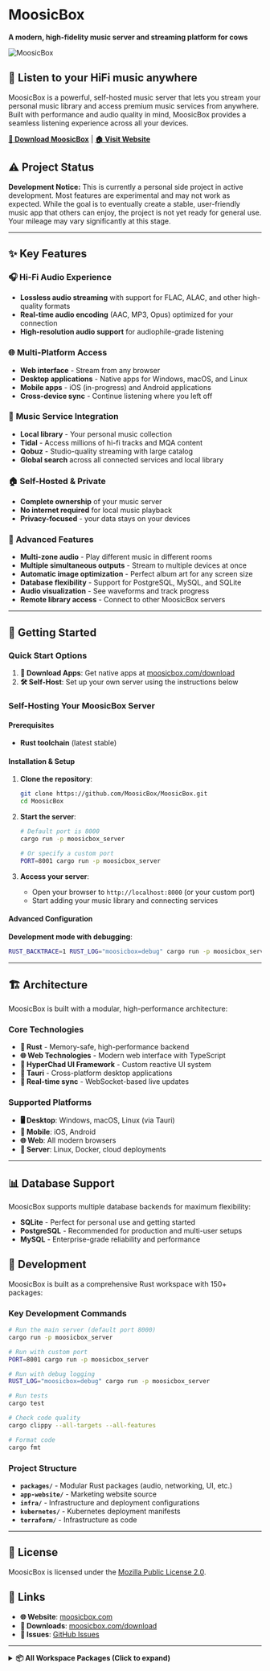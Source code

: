 # MoosicBox

**A modern, high-fidelity music server and streaming platform for cows**

![MoosicBox](https://github.com/MoosicBox/Files/blob/master/animation.gif?raw=true)

## 🎵 Listen to your HiFi music anywhere

MoosicBox is a powerful, self-hosted music server that lets you stream your personal music library and access premium music services from anywhere. Built with performance and audio quality in mind, MoosicBox provides a seamless listening experience across all your devices.

**[📱 Download MoosicBox](https://moosicbox.com/download)** | **[🏠 Visit Website](https://moosicbox.com)**

## ⚠️ Project Status

**Development Notice:** This is currently a personal side project in active development. Most features are experimental and may not work as expected. While the goal is to eventually create a stable, user-friendly music app that others can enjoy, the project is not yet ready for general use. Your mileage may vary significantly at this stage.

---

## ✨ Key Features

### 🎧 **Hi-Fi Audio Experience**

- **Lossless audio streaming** with support for FLAC, ALAC, and other high-quality formats
- **Real-time audio encoding** (AAC, MP3, Opus) optimized for your connection
- **High-resolution audio support** for audiophile-grade listening

### 🌐 **Multi-Platform Access**

- **Web interface** - Stream from any browser
- **Desktop applications** - Native apps for Windows, macOS, and Linux
- **Mobile apps** - iOS (in-progress) and Android applications
- **Cross-device sync** - Continue listening where you left off

### 🎼 **Music Service Integration**

- **Local library** - Your personal music collection
- **Tidal** - Access millions of hi-fi tracks and MQA content
- **Qobuz** - Studio-quality streaming with large catalog
- **Global search** across all connected services and local library

### 🏠 **Self-Hosted & Private**

- **Complete ownership** of your music server
- **No internet required** for local music playback
- **Privacy-focused** - your data stays on your devices

### 🔧 **Advanced Features**

- **Multi-zone audio** - Play different music in different rooms
- **Multiple simultaneous outputs** - Stream to multiple devices at once
- **Automatic image optimization** - Perfect album art for any screen size
- **Database flexibility** - Support for PostgreSQL, MySQL, and SQLite
- **Audio visualization** - See waveforms and track progress
- **Remote library access** - Connect to other MoosicBox servers

---

## 🚀 Getting Started

### Quick Start Options

1. **📱 Download Apps**: Get native apps at [moosicbox.com/download](https://moosicbox.com/download)
2. **🛠️ Self-Host**: Set up your own server using the instructions below

### Self-Hosting Your MoosicBox Server

#### Prerequisites

- **Rust toolchain** (latest stable)

#### Installation & Setup

1. **Clone the repository**:

    ```bash
    git clone https://github.com/MoosicBox/MoosicBox.git
    cd MoosicBox
    ```

2. **Start the server**:

    ```bash
    # Default port is 8000
    cargo run -p moosicbox_server

    # Or specify a custom port
    PORT=8001 cargo run -p moosicbox_server
    ```

3. **Access your server**:
    - Open your browser to `http://localhost:8000` (or your custom port)
    - Start adding your music library and connecting services

#### Advanced Configuration

**Development mode with debugging**:

```bash
RUST_BACKTRACE=1 RUST_LOG="moosicbox=debug" cargo run -p moosicbox_server
```

---

## 🏗️ Architecture

MoosicBox is built with a modular, high-performance architecture:

### Core Technologies

- **🦀 Rust** - Memory-safe, high-performance backend
- **🌐 Web Technologies** - Modern web interface with TypeScript
- **🎨 HyperChad UI Framework** - Custom reactive UI system
- **📱 Tauri** - Cross-platform desktop applications
- **🔄 Real-time sync** - WebSocket-based live updates

### Supported Platforms

- **🖥️ Desktop**: Windows, macOS, Linux (via Tauri)
- **📱 Mobile**: iOS, Android
- **🌐 Web**: All modern browsers
- **🐧 Server**: Linux, Docker, cloud deployments

---

## 📊 Database Support

MoosicBox supports multiple database backends for maximum flexibility:

- **SQLite** - Perfect for personal use and getting started
- **PostgreSQL** - Recommended for production and multi-user setups
- **MySQL** - Enterprise-grade reliability and performance

## 🔧 Development

MoosicBox is built as a comprehensive Rust workspace with 150+ packages:

### Key Development Commands

```bash
# Run the main server (default port 8000)
cargo run -p moosicbox_server

# Run with custom port
PORT=8001 cargo run -p moosicbox_server

# Run with debug logging
RUST_LOG="moosicbox=debug" cargo run -p moosicbox_server

# Run tests
cargo test

# Check code quality
cargo clippy --all-targets --all-features

# Format code
cargo fmt
```

### Project Structure

- **`packages/`** - Modular Rust packages (audio, networking, UI, etc.)
- **`app-website/`** - Marketing website source
- **`infra/`** - Infrastructure and deployment configurations
- **`kubernetes/`** - Kubernetes deployment manifests
- **`terraform/`** - Infrastructure as code

---

## 📄 License

MoosicBox is licensed under the [Mozilla Public License 2.0](LICENSE).

## 🔗 Links

- **🌐 Website**: [moosicbox.com](https://moosicbox.com)
- **📱 Downloads**: [moosicbox.com/download](https://moosicbox.com/download)
- **🐛 Issues**: [GitHub Issues](https://github.com/MoosicBox/MoosicBox/issues)

---

<details>
<summary><strong>📦 All Workspace Packages (Click to expand)</strong></summary>

### Core Application

- **[moosicbox](packages/moosicbox)** - Main MoosicBox server application
- **[moosicbox_server](packages/server)** - Core server implementation and HTTP handlers
- **[moosicbox_server_simulator](packages/server/simulator)** - Server simulation utilities for testing

### Audio & Media

- **[moosicbox_audio_decoder](packages/audio_decoder)** - Audio decoding with support for multiple formats
- **[moosicbox_audio_encoder](packages/audio_encoder)** - Audio encoding utilities with feature-gated support
- **[moosicbox_audio_output](packages/audio_output)** - Multi-platform audio output management
- **[moosicbox_audio_zone](packages/audio_zone)** - Audio zone database management with CRUD operations
- **[moosicbox_audio_zone_models](packages/audio_zone/models)** - Data models for audio zone management
- **[moosicbox_player](packages/player)** - High-performance audio player with playback controls
- **[moosicbox_resampler](packages/resampler)** - Audio resampling utilities for format conversion
- **[moosicbox_downloader](packages/downloader)** - Media downloading and caching system
- **[moosicbox_opus](packages/opus)** - Opus codec integration
- **[moosicbox_opus_native](packages/opus_native)** - Native Opus codec bindings
- **[moosicbox_opus_native_libopus](packages/opus_native/libopus)** - LibOpus native library
- **[aconverter](packages/aconverter)** - Audio converter helper binary

### Music Services Integration

- **[moosicbox_tidal](packages/tidal)** - Tidal music service integration with comprehensive API
- **[moosicbox_qobuz](packages/qobuz)** - Qobuz hi-fi music service integration
- **[moosicbox_yt](packages/yt)** - YouTube Music API integration

### Library & Search

- **[moosicbox_library](packages/library)** - Music library management and database operations
- **[moosicbox_library_models](packages/library/models)** - Core data models for music library
- **[moosicbox_library_music_api](packages/library/music_api)** - Music API integration for library
- **[moosicbox_remote_library](packages/remote_library)** - HTTP client for remote music servers
- **[moosicbox_search](packages/search)** - High-performance full-text search engine using Tantivy
- **[moosicbox_scan](packages/scan)** - Library scanning and metadata extraction
- **[moosicbox_scan_models](packages/scan/models)** - Data models for library scanning

### Music API & Models

- **[moosicbox_music_api](packages/music_api)** - Unified music API with service integrations
- **[moosicbox_music_api_api](packages/music_api/api)** - Core API implementations and endpoints
- **[moosicbox_music_api_helpers](packages/music_api/helpers)** - Helper utilities for music APIs
- **[moosicbox_music_api_models](packages/music_api/models)** - Data models for music API
- **[moosicbox_music_models](packages/music/models)** - Core music data models and types

### Application Framework

- **[moosicbox_app_models](packages/app/models)** - Application data models and structures
- **[moosicbox_app_state](packages/app/state)** - Application state management system
- **[moosicbox_app_native](packages/app/native)** - Native application components
- **[moosicbox_app_native_bundled](packages/app/native/bundled)** - Bundled native app service
- **[moosicbox_app_native_image](packages/app/native/image)** - Image asset management for native apps
- **[moosicbox_app_native_ui](packages/app/native/ui)** - Native UI components and widgets

### Desktop Application (Tauri)

- **[moosicbox_app_tauri_bundled](packages/app/tauri/bundled)** - Bundled Tauri application
- **[moosicbox_app_client](packages/app/tauri/client)** - Tauri client utilities and bindings
- **[tauri_create_config](packages/app/tauri/create_config)** - Tauri configuration generator
- **[moosicbox](packages/app/tauri/src-tauri)** - MoosicBox Tauri desktop application
- **[app-tauri-plugin-player](packages/app/tauri/tauri-plugin-player)** - Tauri plugin for audio player
- **[moosicbox_app_ws](packages/app/tauri/ws)** - Tauri WebSocket integration

### HyperChad UI Framework

- **[hyperchad](packages/hyperchad)** - Core HyperChad UI framework
- **[hyperchad_actions](packages/hyperchad/actions)** - Action system for HyperChad
- **[hyperchad_app](packages/hyperchad/app)** - HyperChad application framework
- **[hyperchad_color](packages/hyperchad/color)** - Color utilities and theming
- **[hyperchad_js_bundler](packages/hyperchad/js_bundler)** - JavaScript bundling for HyperChad
- **[hyperchad_router](packages/hyperchad/router)** - Client-side routing system
- **[hyperchad_state](packages/hyperchad/state)** - State management for HyperChad
- **[hyperchad_template](packages/hyperchad/template)** - Template system and DSL
- **[hyperchad_template_actions_dsl](packages/hyperchad/template/actions_dsl)** - DSL for template actions
- **[hyperchad_template_macros](packages/hyperchad/template/macros)** - Template system macros
- **[hyperchad_transformer](packages/hyperchad/transformer)** - UI transformation system
- **[hyperchad_transformer_models](packages/hyperchad/transformer/models)** - Models for UI transformations

### HyperChad Renderers

- **[hyperchad_renderer](packages/hyperchad/renderer)** - Core rendering abstractions
- **[hyperchad_renderer_egui](packages/hyperchad/renderer/egui)** - Native desktop renderer using egui
- **[hyperchad_renderer_fltk](packages/hyperchad/renderer/fltk)** - Cross-platform native GUI renderer using FLTK
- **[hyperchad_renderer_html](packages/hyperchad/renderer/html)** - Server-side HTML renderer
- **[hyperchad_renderer_html_actix](packages/hyperchad/renderer/html/actix)** - Actix Web integration for HTML renderer
- **[hyperchad_renderer_html_cdn](packages/hyperchad/renderer/html/cdn)** - CDN integration for HTML renderer
- **[hyperchad_renderer_html_http](packages/hyperchad/renderer/html/http)** - Generic HTTP server integration
- **[hyperchad_renderer_html_lambda](packages/hyperchad/renderer/html/lambda)** - AWS Lambda integration for serverless deployment
- **[hyperchad_renderer_html_web_server](packages/hyperchad/renderer/html/web_server)** - Web server utilities for HTML renderer
- **[hyperchad_renderer_vanilla_js](packages/hyperchad/renderer/vanilla_js)** - Client-side JavaScript renderer
- **[hyperchad_renderer_vanilla_js_hash](packages/hyperchad/renderer/vanilla_js/hash)** - Content-based hash generation for cache busting

### Web & Networking

- **[moosicbox_web_server](packages/web_server)** - Web server abstraction and utilities
- **[moosicbox_web_server_core](packages/web_server/core)** - Core web server functionality
- **[moosicbox_web_server_cors](packages/web_server/cors)** - CORS middleware for web servers
- **[switchy_http](packages/http)** - Generic HTTP client abstraction
- **[switchy_http_models](packages/http/models)** - HTTP protocol models and types
- **[moosicbox_ws](packages/ws)** - WebSocket utilities and abstractions
- **[moosicbox_middleware](packages/middleware)** - HTTP middleware collection

### Networking & Discovery

- **[moosicbox_tunnel](packages/tunnel)** - Tunneling utilities and protocols
- **[moosicbox_tunnel_sender](packages/tunnel_sender)** - WebSocket-based tunneling client
- **[moosicbox_tunnel_server](packages/tunnel_server)** - WebSocket-based tunneling server
- **[switchy_tcp](packages/tcp)** - Generic TCP networking abstraction
- **[switchy_upnp](packages/upnp)** - UPnP device discovery and communication
- **[switchy_mdns](packages/mdns)** - mDNS service registration and discovery
- **[switchy_p2p](packages/p2p)** - Peer-to-peer networking utilities
- **[moosicbox_load_balancer](packages/load_balancer)** - Load balancing utilities
- **[openport](packages/openport)** - Find free unused network ports

### Authentication & Security

- **[moosicbox_auth](packages/auth)** - Authentication utilities and client registration
- **[moosicbox_profiles](packages/profiles)** - User profile management and validation
- **[moosicbox_session](packages/session)** - Session management utilities
- **[moosicbox_session_models](packages/session/models)** - Data models for session management

### Database & Storage

- **[switchy_database](packages/database)** - Database abstraction layer
- **[switchy_database_connection](packages/database_connection)** - Database connection management
- **[switchy_schema](packages/switchy/schema)** - Database schema and migration framework
- **[switchy_schema_cli](packages/switchy/schema/cli)** - CLI tool for schema migrations
- **[moosicbox_schema](packages/schema)** - Database migration system
- **[switchy_fs](packages/fs)** - Cross-platform filesystem abstraction

### Utilities & Infrastructure

- **[moosicbox_config](packages/config)** - Configuration utilities for applications
- **[switchy_env](packages/env)** - Environment configuration utilities
- **[moosicbox_env_utils](packages/env_utils)** - Environment variable parsing utilities
- **[moosicbox_logging](packages/logging)** - Logging utilities with feature-gated modules
- **[switchy_telemetry](packages/telemetry)** - OpenTelemetry integration for distributed tracing
- **[moosicbox_async_service](packages/async_service)** - Service framework for async applications
- **[switchy_time](packages/time)** - Time abstraction utilities
- **[switchy_random](packages/random)** - Random number generation utilities
- **[switchy_uuid](packages/uuid)** - UUID generation and handling utilities

### Data Processing & Parsing

- **[moosicbox_json_utils](packages/json_utils)** - JSON parsing utilities and helpers
- **[moosicbox_parsing_utils](packages/parsing_utils)** - Utilities for parsing integer sequences and ranges
- **[moosicbox_date_utils](packages/date_utils)** - Date parsing and manipulation utilities
- **[moosicbox_paging](packages/paging)** - Pagination utilities for data sets
- **[moosicbox_stream_utils](packages/stream_utils)** - Byte stream utilities with ByteWriter/ByteStream
- **[moosicbox_channel_utils](packages/channel_utils)** - Channel utilities for async communication

### Media & Image Processing

- **[moosicbox_image](packages/image)** - Image processing and optimization utilities
- **[moosicbox_files](packages/files)** - File handling and streaming utilities

### UI & Interface

- **[moosicbox_menu](packages/menu)** - Menu system utilities
- **[moosicbox_menu_models](packages/menu/models)** - Data models for menu system
- **[moosicbox_admin_htmx](packages/admin_htmx)** - HTMX API endpoints for administrative operations
- **[moosicbox_marketing_site](packages/marketing_site)** - Marketing website implementation
- **[moosicbox_marketing_site_ui](packages/marketing_site/ui)** - UI components for marketing site

### Development & Testing

- **[simvar](packages/simvar)** - Simulation variable system
- **[simvar_harness](packages/simvar/harness)** - Simulation testing framework
- **[simvar_utils](packages/simvar/utils)** - Simulation utilities and helpers
- **[moosicbox_arb](packages/arb)** - Arbitrary data generation for testing
- **[moosicbox_clippier](packages/clippier)** - Workspace analysis and CI generation tool
- **[clippier_test_utilities](packages/clippier/test_utilities)** - Testing utilities for Clippier
- **[hyperchad_simulator](packages/hyperchad/simulator)** - HyperChad simulation utilities
- **[hyperchad_test_utils](packages/hyperchad/test_utils)** - HyperChad testing utilities
- **[switchy_schema_test_utils](packages/switchy/schema/test_utils)** - Schema testing utilities
- **[web_server_simulator](packages/web_server/simulator)** - Web server simulation utilities
- **[bloaty](packages/bloaty)** - Binary analysis utilities (placeholder)

### Core Libraries

- **[switchy](packages/switchy)** - Feature-gated re-exports for cross-platform compatibility
- **[switchy_async](packages/async)** - Async runtime abstraction
- **[switchy_async_cargo](packages/async/cargo)** - Cargo integration for async runtime
- **[switchy_async_macros](packages/async/macros)** - Macros for async runtime
- **[moosicbox_assert](packages/assert)** - Conditional assertion macros

### Transpiler & Code Generation

- **[gpipe](packages/gpipe)** - General-purpose transpiler framework
- **[gpipe_ast](packages/gpipe/ast)** - Abstract syntax tree for gpipe

### Examples & Demos

**Note:** The workspace includes 25+ example packages demonstrating various features across different domains:

#### Async & Concurrency

- **[cancel](packages/async/examples/cancel)** - Async cancellation examples
- **[simulated](packages/async/examples/simulated)** - Simulated async examples

#### Database & Persistence

- **[turso_basic](packages/database/examples/turso_basic)** - Turso database basic usage
- **[turso_transactions](packages/database/examples/turso_transactions)** - Turso transaction handling

#### Schema & Migrations

- **[basic_usage](packages/switchy/schema/examples/basic_usage)** - Schema basic usage
- **[basic_migration_test](packages/switchy/schema/examples/basic_migration_test)** - Database migration testing
- **[static_migrations](packages/switchy/schema/examples/static_migrations)** - Static migrations
- **[borrowed_migrations](packages/switchy/schema/examples/borrowed_migrations)** - Borrowed migrations pattern
- **[mutation_migration_test](packages/switchy/schema/examples/mutation_migration_test)** - Mutation migrations
- **[state_migration_test](packages/switchy/schema/examples/state_migration_test)** - State migrations

#### HTTP & Web Server

- **[simple_get](packages/http/examples/simple_get)** - Simple HTTP GET example
- **[basic_handler](packages/web_server/examples/basic_handler)** - Basic web server handler example
- **[basic_handler_standalone](packages/web_server/examples/basic_handler_standalone)** - Standalone basic handler
- **[nested_get](packages/web_server/examples/nested_get)** - Nested GET routes
- **[openapi](packages/web_server/examples/openapi)** - OpenAPI integration
- **[from_request_test](packages/web_server/examples/from_request_test)** - Request extraction example
- **[json_extractor_standalone](packages/web_server/examples/json_extractor_standalone)** - JSON extraction
- **[query_extractor_standalone](packages/web_server/examples/query_extractor_standalone)** - Query parameter extraction
- **[combined_extractors_standalone](packages/web_server/examples/combined_extractors_standalone)** - Combined extractors
- **[handler_macro_test](packages/web_server/examples/handler_macro_test)** - Handler macro testing

#### Testing & Simulation

- **[api_testing](packages/simvar/examples/api_testing)** - API testing with simvar
- **[basic_web_server](packages/simvar/examples/basic_web_server)** - Basic web server with simvar

#### HyperChad UI

- **[basic_web_server](packages/hyperchad/renderer/html/web_server/examples/basic_web_server)** - HyperChad web server

#### Filesystem

- **[temp_dir](packages/fs/examples/temp_dir)** - Temporary directory usage

For a complete list of examples, see the workspace members in `Cargo.toml`.

</details>
